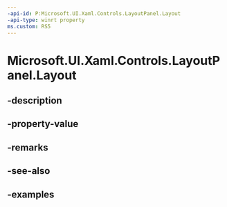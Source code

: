 ```yaml
---
-api-id: P:Microsoft.UI.Xaml.Controls.LayoutPanel.Layout
-api-type: winrt property
ms.custom: RS5
---
```


<!-- Property syntax.
public LayoutBase Layout { get;  set; }
-->

# Microsoft.UI.Xaml.Controls.LayoutPanel.Layout

## -description

## -property-value

## -remarks

## -see-also

## -examples

